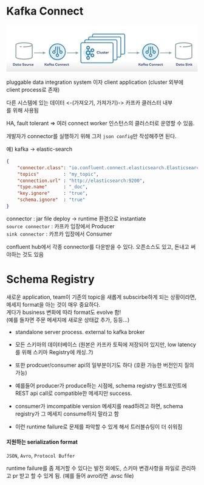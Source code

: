 Kafka Connect
=============

![kafka connect](../image/8_kafka_connect.png)

pluggable data integration system 이자 client application (cluster 외부에 client process로 존재)

다른 시스템에 있는 데이터 <-(가져오기, 가져가기)-> 카프카 클러스터 내부   
를 위해 사용됨

HA, fault tolerant => 여러 connect worker 인스턴스의 클러스터로 운영할 수 있음.

개발자가 connector를 실행하기 위해 그저 `json config`만 작성해주면 된다.

예) kafka -> elastic-search
```json
{
    "connector.class": "io.confluent.connect.elasticsearch.ElasticsearchSinkConnector",
    "topics"         : "my_topic",
    "connection.url" : "http://elasticsearch:9200",
    "type.name"      : "_doc",
    "key.ignore"     : "true",
    "schema.ignore"  : "true"
}
```

connector : jar file deploy -> runtime 환경으로 instantiate  
`source connector` : 카프카 입장에서 Producer  
`sink connector` : 카프카 입장에서 Consumer  

confluent hub에서 각종 connector를 다운받을 수 있다. 오픈소스도 있고, 돈내고 써야하는 것도 있음


Schema Registry
===============

새로운 application, team이 기존의 topic을 새롭게 subscirbe하게 되는 상황이라면, 메세지 format을 아는 것이 매우 중요하다.  
게다가 business 변화에 따라 format도 evolve 함!  
(예를 들자면 주문 메세지에 새로운 상태값 추가, 등등...)

- standalone server process. external to kafka broker
- 모든 스키마의 데이터베이스 (원본은 카프카 토픽에 저장되어 있지만, low latency를 위해 스키마 Registry에 캐싱..?)
  
- 또한 prodcuer/consumer api의 일부분이기도 하다 (호환 가능한 버전인지 질의 가능)
- 예를들어 producer가 produce하는 시점에, schema registry 엔드포인트에 REST api call로 compatible한 메세지만 success.
- consumer가 imcompatible version 메세지를 read하려고 하면, schema registry가 그 메세지 consume하지 말라고 함
- 이런 runtime failure로 문제를 파악할 수 있게 해서 트러블슈팅이 더 쉬워짐

#### 지원하는 serialization format
`JSON`, `Avro`, `Protocol Buffer`

runtime failure를 좀 제거할 수 있다는 발전 외에도, 스키마 변경사항을 파일로 관리하고 pr 받고 할 수 있게 됨. (예를 들어 avro라면 .avsc file)